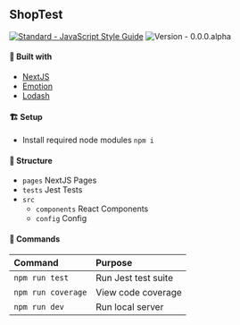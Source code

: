 ## ShopTest

[![Standard - JavaScript Style Guide](https://img.shields.io/badge/Code_Style-standard-brightgreen.svg)](https://standardjs.com)
![Version - 0.0.0.alpha](https://img.shields.io/badge/Version-0.0.0.alpha-orange.svg)

#### 🔨 Built with

- [NextJS](https://github.com/zeit/next.js/)
- [Emotion](https://emotion.sh/)
- [Lodash](https://lodash.com/docs/)

#### 🏗️ Setup

- Install required node modules `npm i`

#### 🏢 Structure

- `pages` NextJS Pages
- `tests` Jest Tests
- `src`
  - `components` React Components
  - `config` Config

#### 📖 Commands

Command                | Purpose
:--------------------- | :----------------------------------------------
`npm run test`         | Run Jest test suite
`npm run coverage`     | View code coverage
`npm run dev`          | Run local server

